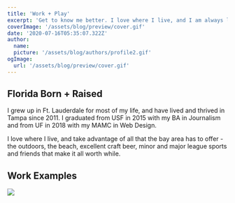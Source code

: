 ```yaml
---
title: 'Work + Play'
excerpt: 'Get to know me better. I love where I live, and I am always looking to share as much as I can about my life with the people around me.'
coverImage: '/assets/blog/preview/cover.gif'
date: '2020-07-16T05:35:07.322Z'
author:
  name:
  picture: '/assets/blog/authors/profile2.gif'
ogImage:
  url: '/assets/blog/preview/cover.gif'
---
```


## Florida Born + Raised

I grew up in Ft. Lauderdale for most of my life, and have lived and thrived in Tampa since 2011. I graduated from USF in 2015 with my BA in Journalism and from UF in 2018 with my MAMC in Web Design.

I love where I live, and take advantage of all that the bay area has to offer - the outdoors, the beach, excellent craft beer, minor and major league sports and friends that make it all worth while.

## Work Examples

<div class="px-4 py-2 m-2"><img class="m:auto" src="/assets/blog/preview/work-samples.PNG" /></div>
